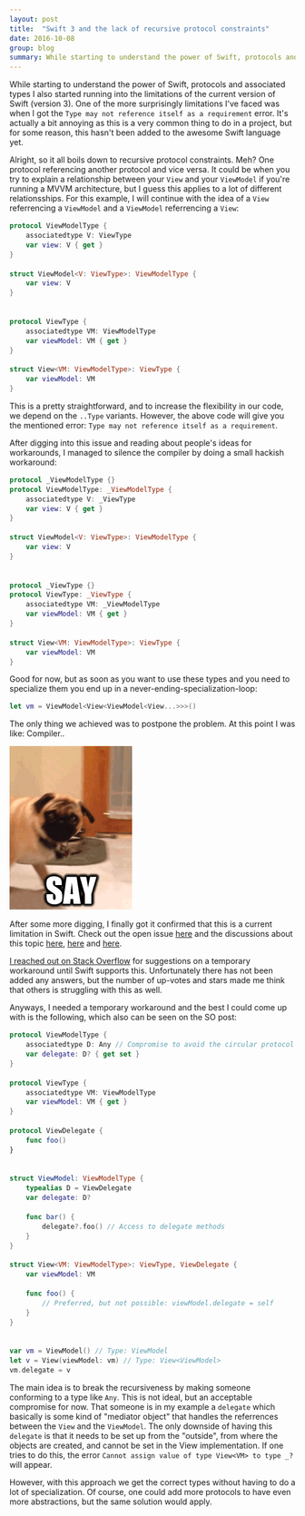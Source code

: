 ```yaml
---
layout: post
title:  "Swift 3 and the lack of recursive protocol constraints"
date: 2016-10-08
group: blog
summary: While starting to understand the power of Swift, protocols and associated types I also started running into the limitations of the current version of Swift (version 3). One of the more surprisingly limitations I've faced is the one related to recursive protocol constraints.
---
```


While starting to understand the power of Swift, protocols and associated types I also started running into the limitations of the current version of Swift (version 3). One of the more surprisingly limitations I've faced was when I got the `Type may not reference itself as a requirement` error. It's actually a bit annoying as this is a very common thing to do in a project, but for some reason, this hasn't been added to the awesome Swift language yet.

Alright, so it all boils down to recursive protocol constraints. Meh? One protocol referencing another protocol and vice versa. It could be when you try to explain a relationship between your `View` and your `ViewModel` if you're running a MVVM architecture, but I guess this applies to a lot of different relationsships. For this example, I will continue with the idea of a `View` referrencing a `ViewModel` and a `ViewModel` referrencing a `View`:

```swift
protocol ViewModelType {
    associatedtype V: ViewType
    var view: V { get }
}

struct ViewModel<V: ViewType>: ViewModelType {
    var view: V
}


protocol ViewType {
    associatedtype VM: ViewModelType
    var viewModel: VM { get }
}

struct View<VM: ViewModelType>: ViewType {
    var viewModel: VM
}
```

This is a pretty straightforward, and to increase the flexibility in our code, we depend on the `..Type` variants. However, the above code will give you the mentioned error: `Type may not reference itself as a requirement`.

After digging into this issue and reading about people's ideas for workarounds, I managed to silence the compiler by doing a small hackish workaround:

```swift
protocol _ViewModelType {}
protocol ViewModelType: _ViewModelType {
    associatedtype V: _ViewType
    var view: V { get }
}

struct ViewModel<V: ViewType>: ViewModelType {
    var view: V
}


protocol _ViewType {}
protocol ViewType: _ViewType {
    associatedtype VM: _ViewModelType
    var viewModel: VM { get }
}

struct View<VM: ViewModelType>: ViewType {
    var viewModel: VM
}
```

Good for now, but as soon as you want to use these types and you need to specialize them you end up in a never-ending-specialization-loop:

```swift
let vm = ViewModel<View<ViewModel<View...>>>()
```

The only thing we achieved was to postpone the problem. At this point I was like: Compiler..

 ![say-to-my-face](/assets/posts/say-to-my-face.gif)

After some more digging, I finally got it confirmed that this is a current limitation in Swift. Check out the open issue [here](https://bugs.swift.org/browse/SR-1445) and the discussions about this topic [here](http://stackoverflow.com/questions/37253236/swift-protocol-with-associated-type-type-may-not-reference-itself-as-a-require), [here](https://forums.developer.apple.com/thread/15256) and [here](http://stackoverflow.com/questions/31869440/swift-xcode-7-beta-5-type-cannot-refer-to-itself-as-a-requirement).

[I reached out on Stack Overflow](http://stackoverflow.com/questions/39012959/working-around-the-lack-of-recursive-protocol-constraints-in-swift-3) for suggestions on a temporary workaround until Swift supports this. Unfortunately there has not been added any answers, but the number of up-votes and stars made me think that others is struggling with this as well.

Anyways, I needed a temporary workaround and the best I could come up with is the following, which also can be seen on the SO post:

```swift
protocol ViewModelType {
    associatedtype D: Any // Compromise to avoid the circular protocol constraints.
    var delegate: D? { get set }
}

protocol ViewType {
    associatedtype VM: ViewModelType
    var viewModel: VM { get }
}

protocol ViewDelegate {
    func foo()
}


struct ViewModel: ViewModelType {
    typealias D = ViewDelegate
    var delegate: D?

    func bar() {
        delegate?.foo() // Access to delegate methods
    }
}

struct View<VM: ViewModelType>: ViewType, ViewDelegate {
    var viewModel: VM

    func foo() {
        // Preferred, but not possible: viewModel.delegate = self
    }
}


var vm = ViewModel() // Type: ViewModel
let v = View(viewModel: vm) // Type: View<ViewModel>
vm.delegate = v
```

The main idea is to break the recursiveness by making someone conforming to a type like `Any`. This is not ideal, but an acceptable compromise for now. That someone is in my example a `delegate` which basically is some kind of "mediator object" that handles the referrences between the `View` and the `ViewModel`. The only downside of having this `delegate` is that it needs to be set up from the "outside", from where the objects are created, and cannot be set in the View implementation. If one tries to do this, the error `Cannot assign value of type View<VM> to type _?` will appear.

However, with this approach we get the correct types without having to do a lot of specialization. Of course, one could add more protocols to have even more abstractions, but the same solution would apply.